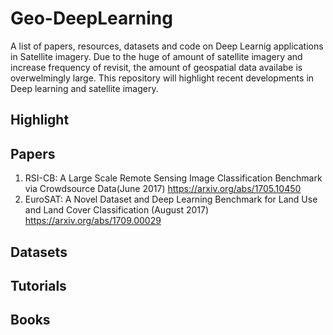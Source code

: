 # Geo-DeepLearning

A list of papers, resources, datasets and code on Deep Learnig applications in Satellite imagery. 
Due to the huge of amount of satellite imagery and increase frequency of revisit, the amount of geospatial data 
availabe is overwelmingly large. This repository will highlight recent developments in Deep learning and satellite imagery. 

## Highlight


## Papers
1. RSI-CB: A Large Scale Remote Sensing Image Classification Benchmark via Crowdsource Data(June 2017)  https://arxiv.org/abs/1705.10450 
2. EuroSAT: A Novel Dataset and Deep Learning Benchmark for Land Use and Land Cover Classification (August 2017) https://arxiv.org/abs/1709.00029
## Datasets

## Tutorials


## Books





